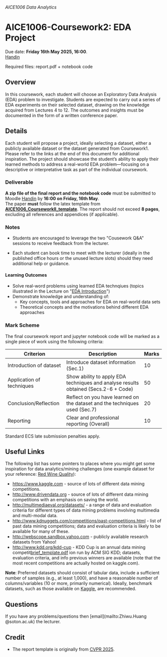 *AICE1006 Data Analytics*

# AICE1006-Coursework2: EDA Project

Due date: **Friday 16th May 2025, 16:00**.  
[Handin](https://moodle.ecs.soton.ac.uk/mod/assign/view.php?id=12844)

Required files: report.pdf + notebook code

## Overview
In this coursework, each student will choose an Exploratory Data Analysis (EDA) problem to investigate. Students are expected to carry out a series of EDA experiments on their selected dataset, drawing on the knowledge acquired from Lectures 4 to 12. The outcomes and insights must be documented in the form of a written conference paper.


## Details

Each student will propose a project, ideally selecting a dataset, either a publicly available dataset or the dataset generated from Coursework1. Please refer to the links at the end of this document for additional inspiration. The project should showcase the student’s ability to apply their learned methods to address a real-world EDA problem—focusing on a descriptive or interpretative task as part of the individual coursework.

### Deliverable 

**A zip file of the final report and the notebook code** must be submitted to Moodle [Handin](https://moodle.ecs.soton.ac.uk/mod/assign/view.php?id=12844) by **16:00 on Friday, 16th May**.  
  The paper **must** follow the latex template from **[AICE1006_CourseworkII_template](https://github.com/zhiwu-huang/AICE1006-Data-Analytics-EDA/blob/main/CW_template.zip)**. The report should not exceed **8 pages**, excluding all references and appendices (if applicable).  

### Notes
* Students are encouraged to leverage the two "Cousework Q&A" sessions to receive feedback from the lecturer.

* Each student can book time to meet with the lecturer (ideally in the published office hours or the unused lecture slots) should they need additional help or guidance.

#### Learning Outcomes

* Solve real-word problems using learned EDA technqiues (topics illustrated in the Lecture on "[EDA Introduction](https://moodle.ecs.soton.ac.uk/course/view.php?id=122)")
* Demonstrate knowledge and understanding of:
	- Key concepts, tools and approaches for EDA on real-world data sets
	- Theoretical concepts and the motivations behind different EDA approaches

### Mark Scheme

The final coursework report and jupyter notebook code will be marked as a single piece of work using the following criteria:

Criterion                    | Description                                                                                | Marks
-----------------------------|--------------------------------------------------------------------------------------------|-------
Introduction of dataset      | Introduce dataset information (Sec.1)                                                      | 10
Application of techniques    | Show ability to apply EDA techniques and analyse results obtained (Secs.2-6 + Code)        | 50
Conclusion/Reflection        | Reflect on you have learned on the dataset and the techniques used (Sec.7)		  | 20
Reporting                    | Clear and professional reporting (Overall)                                                 | 10

Standard ECS late submission penalties apply.

## Useful Links
The following list has some pointers to places where you might get some inspiration for data analytics/mining challenges (one example dataset for your reference: [Red Wine Quality](https://www.kaggle.com/datasets/uciml/red-wine-quality-cortez-et-al-2009)):

* https://www.kaggle.com - source of lots of different data mining competitions.
* http://www.drivendata.org - source of lots of different data mining competitions with an emphasis on saving the world.
* http://multimediaeval.org/datasets/ - a range of data and evaluation criteria for different types of data mining problems involving multimedia and multi-modal data.
* http://www.kdnuggets.com/competitions/past-competitions.html - list of past data mining competitions; data and evaluation criteria is likely to be available for many of these.
* http://webscope.sandbox.yahoo.com - publicly available research datasets from Yahoo!
* http://www.kdd.org/kdd-cup - KDD Cup is an annual data mining competit[brief_template.pdf](https://github.com/jonhare/COMP6237/files/8068609/brief_template.pdf)
ion run by ACM SIG KDD; datasets, evaluation criteria, and info previous winners are available (note that the most recent competitions are actually hosted on kaggle.com).

**Note**: Preferred datasets should consist of tabular data, include a sufficient number of samples (e.g., at least 1,000), and have a reasonable number of columns/variables (10 or more, primarily numerical). Ideally, benchmark datasets, such as those available on [Kaggle](https://www.kaggle.com/datasets?topic=benchmarkDataset), are recommended.  

## Questions
If you have any problems/questions then [email](mailto:Zhiwu.Huang @soton.ac.uk) the lecturer.

## Credit

* The report template is originally from [CVPR 2025](https://cvpr.thecvf.com/Conferences/2025/AuthorGuidelines).

